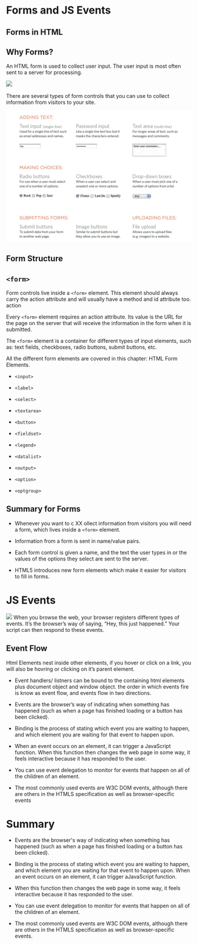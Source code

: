 # Forms and JS Events

## Forms in HTML 

## Why Forms?

An HTML form is used to collect user input. The user input is most often sent to a server for processing.

![](https://encrypted-tbn0.gstatic.com/images?q=tbn:ANd9GcQVFV_ihxipeZmqzxF_VUu2zkJUrxL7vgGidg&usqp=CAU)

There are several types of form controls that
you can use to collect information from visitors
to your site.

![](photos/htmlforms.jpg)

## Form Structure

## **`<form>`**

Form controls live inside a
`<form>` element. This element
should always carry the action
attribute and will usually have a
method and id attribute too.
action

Every `<form>` element requires
an action attribute. Its value
is the URL for the page on the
server that will receive the
information in the form when it
is submitted.

The `<form>` element is a container for different types of input elements, such as: text fields, checkboxes, radio buttons, submit buttons, etc.

All the different form elements are covered in this chapter: HTML Form Elements.

* `<input>`

* `<label>`

* `<select>`

* `<textarea>`

* `<button>`

* `<fieldset>`

* `<legend>`

* `<datalist>`

* `<output>`

* `<option>`

* `<optgroup>`

## Summary for Forms

* Whenever you want to c XX ollect information from
visitors you will need a form, which lives inside a
`<form>` element.

* Information from a form is sent in name/value pairs.

* Each form control is given a name, and the text the user types in or the values of the options they select are sent to the server.

* HTML5 introduces new form elements which make it easier for visitors to fill in forms.

# JS Events

![](https://d2h0cx97tjks2p.cloudfront.net/blogs/wp-content/uploads/sites/2/2019/07/JavaScript-Event-Types.jpg)
When you browse the web, your browser registers different types of events. It’s the browser’s way of saying, “Hey, this just happened.” Your script can then respond to these events.

## Event Flow
Html Elements nest inside other elements, if you hover or click on a link, you will also be hovring or clicking on it’s parent element.

* Event handlers/ listners can be bound to the containing html elements plus document object and window object. the order in which events fire is know as event flow, and events flow in two directions.

* Events are the browser’s way of indicating when something has happened (such as when a page has finished loading or a button has been clicked).

* Binding is the process of stating which event you are waiting to happen, and which element you are waiting for that event to happen upon.

* When an event occurs on an element, it can trigger a JavaScript function. When this function then changes the web page in some way, it feels interactive because it has responded to the user.

* You can use event delegation to monitor for events that happen on all of the children of an element.

* The most commonly used events are W3C DOM events, although there are others in the HTMLS specification as well as browser-specific events

# Summary

* Events are the browser's way of indicating when something has happened (such as when a page has finished loading or a button has been clicked).

* Binding is the process of stating which event you are waiting to happen, and which element you are waiting for that event to happen upon. When an event occurs on an element, it can trigger aJavaScript function. 

* When this function then changes the web page in some way, it feels interactive because it has responded to the user.

* You can use event delegation to monitor for events that happen on all of the children of an element.

* The most commonly used events are W3C DOM events, although there are others in the HTMLS specification as well as browser-specific events.